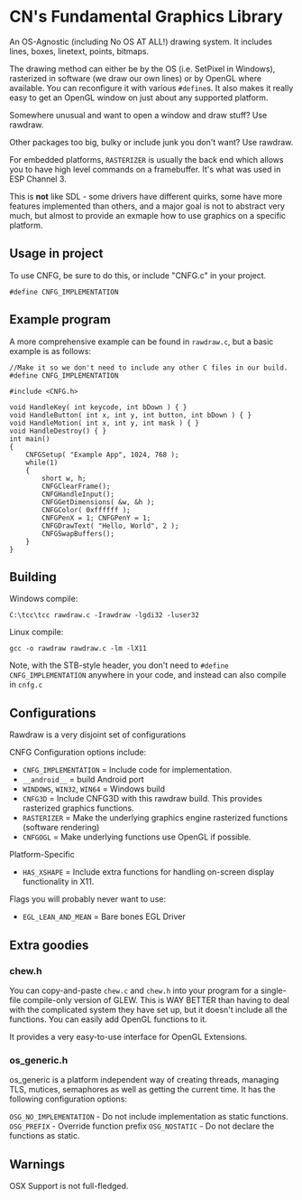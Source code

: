# CN's Fundamental Graphics Library


An OS-Agnostic (including No OS AT ALL!) drawing system.  It includes lines,
boxes, linetext, points, bitmaps.  

The drawing method can either be by the OS (i.e. SetPixel in Windows),
rasterized in software (we draw our own lines) or by OpenGL where available.
You can reconfigure it with various `#define`s.  It also makes it really easy
to get an OpenGL window on just about any supported platform.

Somewhere unusual and want to open a window and draw stuff?  Use rawdraw.

Other packages too big, bulky or include junk you don't want?  Use rawdraw.

For embedded platforms, `RASTERIZER` is usually the back end which allows you
to have high level commands on a framebuffer.  It's what was used in ESP
Channel 3.

This is **not** like SDL - some drivers have different quirks, some have
more features implemented than others, and a major goal is not to abstract
very much, but almost to provide an exmaple how to use graphics on a specific
platform.

## Usage in project

To use CNFG, be sure to do this, or include "CNFG.c" in your project.
```
#define CNFG_IMPLEMENTATION
```

## Example program
A more comprehensive example can be found in `rawdraw.c`, but a basic example
is as follows:

```
//Make it so we don't need to include any other C files in our build.
#define CNFG_IMPLEMENTATION

#include <CNFG.h>

void HandleKey( int keycode, int bDown ) { }
void HandleButton( int x, int y, int button, int bDown ) { }
void HandleMotion( int x, int y, int mask ) { }
void HandleDestroy() { }
int main()
{
	CNFGSetup( "Example App", 1024, 768 );
	while(1)
	{
		short w, h;
		CNFGClearFrame();
		CNFGHandleInput();
		CNFGGetDimensions( &w, &h );
		CNFGColor( 0xffffff );
		CNFGPenX = 1; CNFGPenY = 1;
		CNFGDrawText( "Hello, World", 2 );
		CNFGSwapBuffers();
	}
}
```

## Building

Windows compile:
```
C:\tcc\tcc rawdraw.c -Irawdraw -lgdi32 -luser32
```

Linux compile:
```
gcc -o rawdraw rawdraw.c -lm -lX11
```

Note, with the STB-style header, you don't need to
`#define CNFG_IMPLEMENTATION` anywhere in your code, and instead can also
compile in `cnfg.c`

## Configurations
Rawdraw is a very disjoint set of configurations

CNFG Configuration options include:
* `CNFG_IMPLEMENTATION` = Include code for implementation.
* `__android__` = build Android port
* `WINDOWS`, `WIN32`, `WIN64` = Windows build
* `CNFG3D` = Include CNFG3D with this rawdraw build.  This provides rasterized graphics functions.
* `RASTERIZER` = Make the underlying graphics engine rasterized functions (software rendering)
* `CNFGOGL` = Make underlying functions use OpenGL if possible.

Platform-Specific
* `HAS_XSHAPE` = Include extra functions for handling on-screen display functionality in X11.

Flags you will probably never want to use:
* `EGL_LEAN_AND_MEAN` = Bare bones EGL Driver


## Extra goodies

### chew.h

You can copy-and-paste `chew.c` and `chew.h` into your program for a single-file compile-only
version of GLEW.  This is WAY BETTER than having to deal with the complicated system they have
set up, but it doesn't include all the functions.  You can easily add OpenGL functions to it.

It provides a very easy-to-use interface for OpenGL Extensions.

### os_generic.h

os_generic is a platform independent way of creating threads, managing TLS, mutices, 
semaphores as well as getting the current time.  It has the following configuration options:

`OSG_NO_IMPLEMENTATION` - Do not include implementation as static functions.
`OSG_PREFIX` - Override function prefix
`OSG_NOSTATIC` - Do not declare the functions as static.

## Warnings

OSX Support is not full-fledged. 
